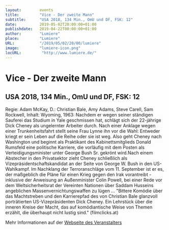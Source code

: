 ```yaml
---
layout:        events
title:         "Vice - Der zweite Mann"
subtitle:      "USA 2018, 134 Min., OmU und DF, FSK: 12"
date:          2019-05-02T20:00:00+01:00
publishdate:   2019-04-22T00:00:00+01:00
author:        "Lumiere"
place:         "Lumiere"
URL:           "/2019/05/02/20/00/lumiere"
image:         "lumiere-icon.png"
locURL:         "http://www.lumiere.de/"
---
```


Vice - Der zweite Mann
===========

USA 2018, 134 Min., OmU und DF, FSK: 12
-----------

Regie: Adam McKay, D.: Christian Bale, Amy Adams, Steve Carell, Sam Rockwell, Inhalt: Wyoming, 1963: Nachdem er wegen seiner ständigen Sauferei das Studium in Yale geschmissen hat, schlägt sich der 22-jährige Dick Cheney  als ungelernter Arbeiter durch. Nach einer Anklage wegen einer Trunkenheitsfahrt stellt seine Frau Lynne ihn vor die Wahl: Entweder kriegt er sein Leben auf die Reihe oder sie ist weg. Also geht Cheney nach Washington und beginnt als Praktikant des Kabinettsmitglieds Donald Rumsfeld eine politische Karriere, die vorläufig mit dem Posten als Verteidigungsminister unter George Bush Sr. gekrönt wird.Nach einem Abstecher in den Privatsektor zieht Cheney schließlich als Vizepräsidentschaftskandidat an der Seite von George W. Bush in den US-Wahlkampf. Im Nachklang der Terroranschläge vom 11. September ist er es, der maßgeblich die Pläne für einen Krieg gegen den Irak vorantreibt - inklusive der Anweisung an Außenminister Colin Powell, bei einer Rede vor dem Weltsicherheitsrat der Vereinten Nationen über Saddam Husseins angeblichen Massenvernichtungswaffen zu lügen ... "Bittere Komödie über das Machtstreben und den Karrierepfad des von Christian Bale glanzvoll porträtierten US-Vizepräsidenten Dick Cheney. Ein Lehrstück über die inneren Kreise der Macht, das auf komödiantische Weise von Themen erzählt, die überhaupt nicht lustig sind." (filmclicks.at)

Mehr Informationen auf der [Webseite des Veranstalters](http://www.lumiere.de/19/05/vice.htm)
